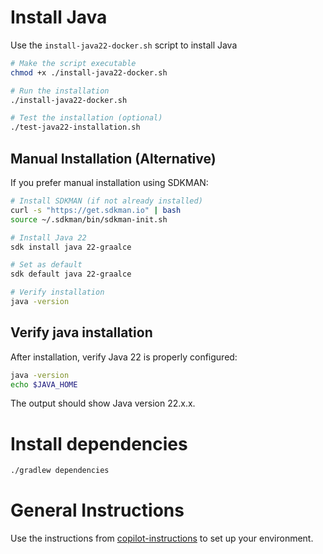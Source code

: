 # Install Java

Use the `install-java22-docker.sh` script to install Java

```bash
# Make the script executable
chmod +x ./install-java22-docker.sh

# Run the installation
./install-java22-docker.sh

# Test the installation (optional)
./test-java22-installation.sh
```

## Manual Installation (Alternative)

If you prefer manual installation using SDKMAN:

```bash
# Install SDKMAN (if not already installed)
curl -s "https://get.sdkman.io" | bash
source ~/.sdkman/bin/sdkman-init.sh

# Install Java 22
sdk install java 22-graalce  

# Set as default
sdk default java 22-graalce

# Verify installation
java -version
```

## Verify java installation

After installation, verify Java 22 is properly configured:

```bash
java -version
echo $JAVA_HOME
```

The output should show Java version 22.x.x.

# Install dependencies

```bash
./gradlew dependencies
```

# General Instructions

Use the instructions from [copilot-instructions](./.github/copilot-instructions.md) to set up your environment.
